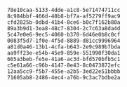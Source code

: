 
                78e10caa-5133-4dde-a1c8-5e71474711cc
                8c984bbf-466d-48b8-bf7a-af5279ff9ac9
                cfd2825b-0dbd-41b4-8ce6-b0c7f162b80a
                89a3b9d1-3ea8-48c7-8304-2c7c63a8da4d
                5c47e0e6-9ec5-4060-b370-6d46e0b8c0cf
                0083f5d7-1f0e-4f5d-8889-d81cc9996964
                a81d0a46-13b1-4cfa-b643-2e9c989b7bda
                aa9ff23e-e54b-45e9-859e-551990f30da1
                665a3beb-fe5e-41a6-ac3d-bfd570bfb5c1
                c5e61a66-c96b-4147-8e43-8c0473872efc
                12aa5cc9-f5b7-455e-a2b5-3ed22e51bbbb
                71605ab8-2486-4ec4-a76b-9c3ac7bdbe2a
                